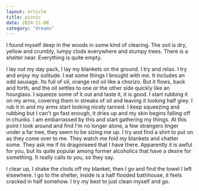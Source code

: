 ```yaml
---
layout: article
title: picnic
date: 2024-11-08
category: "dreams"
---
```


I found myself deep in the woods in some kind of clearing. The soil is dry, yellow and crumbly, lumpy clods everywhere and stumpy trees. There is a shelter near. Everything is quite empty. 

I lay out my day pack, I lay my blankets on the ground. I try and relax. I try and enjoy my solitude. 
I eat some things I brought with me. It includes an odd sausage. Its full of oil, orange red oil like a chorizo. But it flows, back and forth, and the oil settles to one or the other side quickly like an hourglass. I squeeze some of it out and taste it, it is good. I start rubbing it on my arms, covering them in streaks of oil and leaving it looking half grey. I rub it in and my arms start looking nicely tanned. I keep squeezing and rubbing but I can't go fast enough, it dries up and my skin begins falling off in chunks. I am embarrassed by this and start gathering my things. At this point I look around and find I'm no longer alone, a few strangers linger under a far tree, they seem to be sizing me up. I try and find a shirt to put on as they come over to me. They watch me fold my blankets and chatter some.
They ask me if its dragonseed that I have there. Apparently it is awful for you, but its quite popular among former alcoholics that have a desire for something. It really calls to you, so they say. 

I clear up, I shake the clods off my blanket, then I go and find the towel I left elsewhere. I go to the shelter, inside is a half flooded bathhouse, it feels cracked in half somehow. I try my best to just clean myself and go.